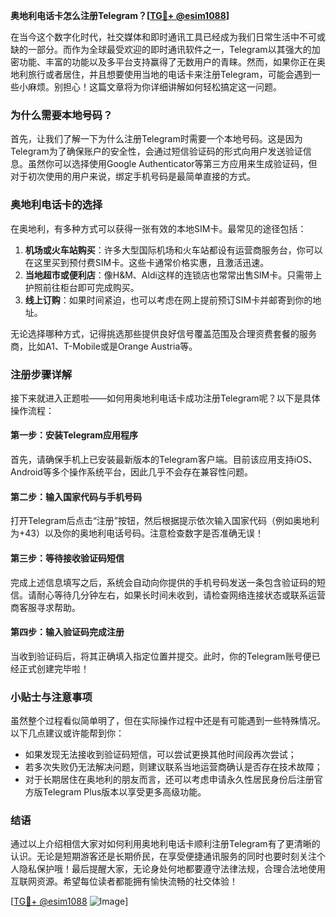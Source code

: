 **奥地利电话卡怎么注册Telegram？[[TG💪+ @esim1088](https://t.me/s/esim1088)]**

在当今这个数字化时代，社交媒体和即时通讯工具已经成为我们日常生活中不可或缺的一部分。而作为全球最受欢迎的即时通讯软件之一，Telegram以其强大的加密功能、丰富的功能以及多平台支持赢得了无数用户的青睐。然而，如果你正在奥地利旅行或者居住，并且想要使用当地的电话卡来注册Telegram，可能会遇到一些小麻烦。别担心！这篇文章将为你详细讲解如何轻松搞定这一问题。

### 为什么需要本地号码？

首先，让我们了解一下为什么注册Telegram时需要一个本地号码。这是因为Telegram为了确保账户的安全性，会通过短信验证码的形式向用户发送验证信息。虽然你可以选择使用Google Authenticator等第三方应用来生成验证码，但对于初次使用的用户来说，绑定手机号码是最简单直接的方式。

### 奥地利电话卡的选择

在奥地利，有多种方式可以获得一张有效的本地SIM卡。最常见的途径包括：

1. **机场或火车站购买**：许多大型国际机场和火车站都设有运营商服务台，你可以在这里买到预付费SIM卡。这些卡通常价格实惠，且激活迅速。
2. **当地超市或便利店**：像H&M、Aldi这样的连锁店也常常出售SIM卡。只需带上护照前往柜台即可完成购买。
3. **线上订购**：如果时间紧迫，也可以考虑在网上提前预订SIM卡并邮寄到你的地址。

无论选择哪种方式，记得挑选那些提供良好信号覆盖范围及合理资费套餐的服务商，比如A1、T-Mobile或是Orange Austria等。

### 注册步骤详解

接下来就进入正题啦——如何用奥地利电话卡成功注册Telegram呢？以下是具体操作流程：

#### 第一步：安装Telegram应用程序
首先，请确保手机上已安装最新版本的Telegram客户端。目前该应用支持iOS、Android等多个操作系统平台，因此几乎不会存在兼容性问题。

#### 第二步：输入国家代码与手机号码
打开Telegram后点击“注册”按钮，然后根据提示依次输入国家代码（例如奥地利为+43）以及你的奥地利电话号码。注意检查数字是否准确无误！

#### 第三步：等待接收验证码短信
完成上述信息填写之后，系统会自动向你提供的手机号码发送一条包含验证码的短信。请耐心等待几分钟左右，如果长时间未收到，请检查网络连接状态或联系运营商客服寻求帮助。

#### 第四步：输入验证码完成注册
当收到验证码后，将其正确填入指定位置并提交。此时，你的Telegram账号便已经正式创建完毕啦！

### 小贴士与注意事项

虽然整个过程看似简单明了，但在实际操作过程中还是有可能遇到一些特殊情况。以下几点建议或许能帮到你：

- 如果发现无法接收到验证码短信，可以尝试更换其他时间段再次尝试；
- 若多次失败仍无法解决问题，则建议联系当地运营商确认是否存在技术故障；
- 对于长期居住在奥地利的朋友而言，还可以考虑申请永久性居民身份后注册官方版Telegram Plus版本以享受更多高级功能。

### 结语

通过以上介绍相信大家对如何利用奥地利电话卡顺利注册Telegram有了更清晰的认识。无论是短期游客还是长期侨民，在享受便捷通讯服务的同时也要时刻关注个人隐私保护哦！最后提醒大家，无论身处何地都要遵守法律法规，合理合法地使用互联网资源。希望每位读者都能拥有愉快流畅的社交体验！

[[TG💪+ @esim1088](https://t.me/s/esim1088) ![Image](https://i.postimg.cc/4NQfJmqS/Snipaste-2025-05-13-00-14-12.png)]